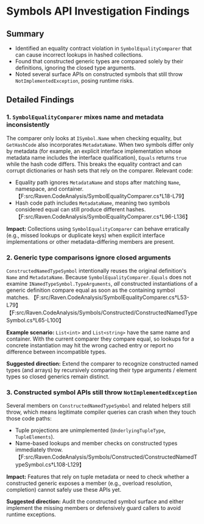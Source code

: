 # Symbols API Investigation Findings

## Summary
- Identified an equality contract violation in `SymbolEqualityComparer` that can cause incorrect lookups in hashed collections.
- Found that constructed generic types are compared solely by their definitions, ignoring the closed type arguments.
- Noted several surface APIs on constructed symbols that still throw `NotImplementedException`, posing runtime risks.

## Detailed Findings

### 1. `SymbolEqualityComparer` mixes name and metadata inconsistently
The comparer only looks at `ISymbol.Name` when checking equality, but `GetHashCode` also incorporates `MetadataName`. When two symbols differ only by metadata (for example, an explicit interface implementation whose metadata name includes the interface qualification), `Equals` returns `true` while the hash code differs. This breaks the equality contract and can corrupt dictionaries or hash sets that rely on the comparer. Relevant code:

- Equality path ignores `MetadataName` and stops after matching `Name`, namespace, and container. 【F:src/Raven.CodeAnalysis/SymbolEqualityComparer.cs†L18-L79】
- Hash code path includes `MetadataName`, meaning two symbols considered equal can still produce different hashes. 【F:src/Raven.CodeAnalysis/SymbolEqualityComparer.cs†L96-L136】

**Impact:** Collections using `SymbolEqualityComparer` can behave erratically (e.g., missed lookups or duplicate keys) when explicit interface implementations or other metadata-differing members are present.

### 2. Generic type comparisons ignore closed arguments
`ConstructedNamedTypeSymbol` intentionally reuses the original definition's `Name` and `MetadataName`. Because `SymbolEqualityComparer.Equals` does not examine `INamedTypeSymbol.TypeArguments`, *all* constructed instantiations of a generic definition compare equal as soon as the containing symbol matches. 【F:src/Raven.CodeAnalysis/SymbolEqualityComparer.cs†L53-L79】【F:src/Raven.CodeAnalysis/Symbols/Constructed/ConstructedNamedTypeSymbol.cs†L65-L100】

**Example scenario:** `List<int>` and `List<string>` have the same name and container. With the current comparer they compare equal, so lookups for a concrete instantiation may hit the wrong cached entry or report no difference between incompatible types.

**Suggested direction:** Extend the comparer to recognize constructed named types (and arrays) by recursively comparing their type arguments / element types so closed generics remain distinct.

### 3. Constructed symbol APIs still throw `NotImplementedException`
Several members on `ConstructedNamedTypeSymbol` and related helpers still throw, which means legitimate compiler queries can crash when they touch those code paths:

- Tuple projections are unimplemented (`UnderlyingTupleType`, `TupleElements`).
- Name-based lookups and member checks on constructed types immediately throw. 【F:src/Raven.CodeAnalysis/Symbols/Constructed/ConstructedNamedTypeSymbol.cs†L108-L129】

**Impact:** Features that rely on tuple metadata or need to check whether a constructed generic exposes a member (e.g., overload resolution, completion) cannot safely use these APIs yet.

**Suggested direction:** Audit the constructed symbol surface and either implement the missing members or defensively guard callers to avoid runtime exceptions.

